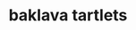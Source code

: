 ---
servings: 45 tartlets
notes:
nutritionFacts: |-
  Serving size: 1 tartlet
  * 76 calories
  * 5g fat (1g saturated fat)
  * 5mg cholesterol
  * 24mg sodium
  * 6g carbohydrate (4g sugars, 0 fiber)
  * 2g protein
directions: |-
  * In a small bowl mix the first five ingredients until blended
  * Stir in walnuts
  * Spoon 2 teaspoons mixture into each tart shell
  * Refrigerate until serving
ingredients: |-
  * 3/4 cup honey
  * 1/2 cup butter melted
  * 1 teaspoon ground cinnamon
  * 1 teaspoon lemon juice
  * 1/4 teaspoon ground cloves
  * 2 cups finely chopped walnuts
  * 3 packages (1.9 ounces each) frozen miniature phyllo tart shells
rating: 5
ease: easy
category: dessert
href: 'https://www.tasteofhome.com/recipes/baklava-tartlets'
totalTime: 25 mins
cookTime:
prepTime: 25 mins
title: baklava tartlets
path: /baklava-tartlets
---